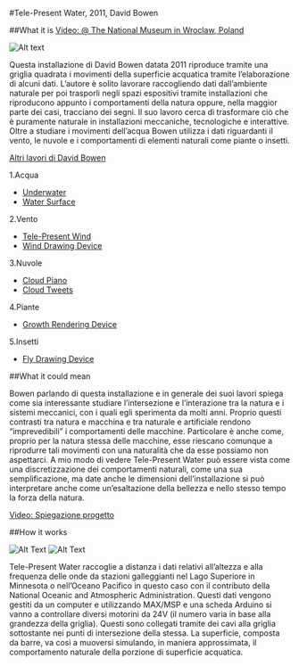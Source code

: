 #Tele-Present Water, 2011, David Bowen

##What it is
[Video: @ The National Museum in Wroclaw, Poland](https://vimeo.com/25781176)

![Alt text](http://g.fastcompany.net/multisite_files/codesign/article_feature/1280-tele-waterfull.jpg)

Questa installazione di David Bowen datata 2011 riproduce tramite una griglia quadrata i movimenti della superficie acquatica tramite l’elaborazione di alcuni dati. L’autore è solito lavorare raccogliendo dati dall’ambiente naturale per poi trasporli negli spazi espositivi tramite installazioni che riproducono appunto i comportamenti della natura oppure, nella maggior parte dei casi, tracciano dei segni. 
Il suo lavoro cerca di trasformare ciò che è puramente naturale in installazioni meccaniche,  tecnologiche e interattive. Oltre a studiare i movimenti dell’acqua Bowen utilizza i dati riguardanti  il vento, le nuvole e i comportamenti di elementi naturali come piante o insetti.

[Altri lavori di David Bowen](http://www.dwbowen.com/work/)

1.Acqua
  * [Underwater](http://www.dwbowen.com/underwater_series.html)
  * [Water Surface](http://www.dwbowen.com/water_surface.html)

2.Vento
  * [Tele-Present Wind](http://www.dwbowen.com/telewind.html)
  * [Wind Drawing Device](http://www.dwbowen.com/wind.html)

3.Nuvole
  * [Cloud Piano](http://www.dwbowen.com/cloud_piano.html)
  * [Cloud Tweets](http://www.dwbowen.com/cloud_tweets.html)

4.Piante
  * [Growth Rendering Device](http://www.dwbowen.com/growth.html)

5.Insetti
  * [Fly Drawing Device](http://www.dwbowen.com/flies.html)

##What it could mean

Bowen parlando di questa installazione e in generale dei suoi lavori spiega come sia interessante studiare l’intersezione e l’interazione tra la natura e i sistemi meccanici, con i quali egli sperimenta da molti anni. Proprio questi contrasti tra natura e macchina e tra naturale e artificiale rendono “imprevedibili” i comportamenti delle macchine. Particolare è anche come, proprio per la natura stessa delle macchine, esse riescano comunque a riprodurre tali movimenti con una naturalità che da esse possiamo non aspettarci.
A mio modo di vedere Tele-Present Water può essere vista come una discretizzazione dei comportamenti naturali, come una sua semplificazione, ma date anche le dimensioni dell’installazione si può interpretare anche come un’esaltazione della bellezza e nello stesso tempo la forza della natura. 

[Video: Spiegazione progetto](http://vernissage.tv/2011/05/24/david-bowen-tele-present-water-wro-media-biennale-2011-interview/)

##How it works

![Alt Text](http://4.bp.blogspot.com/-c5eajTNCBGU/Ti3FiV-PzdI/AAAAAAAAAPM/kf4Wp-_XUDo/s1600/David+Bowen_5.jpg)
![Alt Text](http://www.creativeapplications.net/wp-content/uploads/2011/07/telewater04.png) 

Tele-Present Water raccoglie a distanza i dati relativi all’altezza e alla frequenza delle onde da stazioni galleggianti nel Lago Superiore in Minnesota o nell’Oceano Pacifico in questo caso con il contributo della National Oceanic and Atmospheric Administration. Questi dati vengono gestiti da un computer e utilizzando MAX/MSP e una scheda Arduino si vanno a controllare diversi motorini da 24V (il numero varia in base alla grandezza della griglia). Questi sono collegati tramite dei cavi alla griglia sottostante nei punti di intersezione della stessa. La superficie, composta da barre, va così a muoversi simulando, in maniera approssimata, il comportamento naturale della porzione di superficie acquatica.

